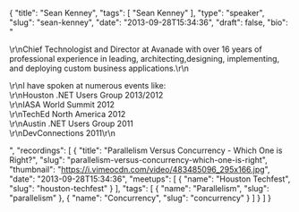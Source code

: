 {
  "title": "Sean Kenney",
  "tags": [
    "Sean Kenney"
  ],
  "type": "speaker",
  "slug": "sean-kenney",
  "date": "2013-09-28T15:34:36",
  "draft": false,
  "bio": "<p>\r\nChief Technologist and Director at Avanade with over 16 years of professional experience in leading, architecting,designing, implementing, and deploying custom business applications.\r\n</p><p>\r\nI have spoken at numerous events like:<br />\r\nHouston .NET Users Group 2013/2012<br />\r\nIASA World Summit 2012<br />\r\nTechEd North America 2012<br />\r\nAustin .NET Users Group 2011<br />\r\nDevConnections 2011\r\n</p>",
  "recordings": [
    {
      "title": "Parallelism Versus Concurrency - Which One is Right?",
      "slug": "parallelism-versus-concurrency-which-one-is-right",
      "thumbnail": "https://i.vimeocdn.com/video/483485096_295x166.jpg",
      "date": "2013-09-28T15:34:36",
      "meetups": [
        {
          "name": "Houston Techfest",
          "slug": "houston-techfest"
        }
      ],
      "tags": [
        {
          "name": "Parallelism",
          "slug": "parallelism"
        },
        {
          "name": "Concurrency",
          "slug": "concurrency"
        }
      ]
    }
  ]
}